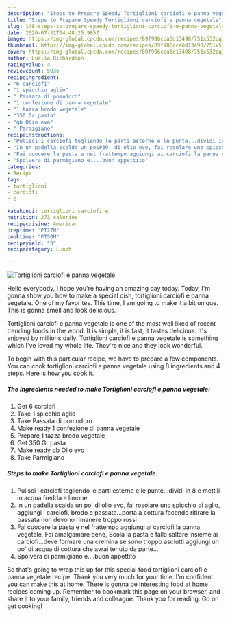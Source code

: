 ```yaml
---
description: "Steps to Prepare Speedy Tortiglioni carciofi e panna vegetale"
title: "Steps to Prepare Speedy Tortiglioni carciofi e panna vegetale"
slug: 148-steps-to-prepare-speedy-tortiglioni-carciofi-e-panna-vegetale
date: 2020-07-31T04:48:25.985Z
image: https://img-global.cpcdn.com/recipes/89f986cca6d13498/751x532cq70/tortiglioni-carciofi-e-panna-vegetale-recipe-main-photo.jpg
thumbnail: https://img-global.cpcdn.com/recipes/89f986cca6d13498/751x532cq70/tortiglioni-carciofi-e-panna-vegetale-recipe-main-photo.jpg
cover: https://img-global.cpcdn.com/recipes/89f986cca6d13498/751x532cq70/tortiglioni-carciofi-e-panna-vegetale-recipe-main-photo.jpg
author: Luella Richardson
ratingvalue: 4
reviewcount: 5936
recipeingredient:
- "6 carciofi"
- "1 spicchio aglio"
- " Passata di pomodoro"
- "1 confezione di panna vegetale"
- "1 tazza brodo vegetale"
- "350 Gr pasta"
- "qb Olio evo"
- " Parmigiano"
recipeinstructions:
- "Pulisci i carciofi togliendo le parti esterne e le punte...dividi in 8 e mettili in acqua fredda e limone"
- "In un padella scalda un po&#39; di olio evo, fai rosolare uno spicchio di aglio, aggiungi i carciofi, brodo e passata...porta a cottura facendo ritirare la passata non devono rimanere troppo rossi"
- "Fai cuocere la pasta e nel frattempo aggiungi ai carciofi la panna vegetale. Fai amalgamare bene, Scola la pasta e falla saltare insieme ai carciofi...deve formare una cremina se sono troppo asciutti aggiungi un po&#39; di acqua di cottura che avrai tenuto da parte..."
- "Spolvera di parmigiano e....buon appettito"
categories:
- Recipe
tags:
- tortiglioni
- carciofi
- e

katakunci: tortiglioni carciofi e 
nutrition: 273 calories
recipecuisine: American
preptime: "PT27M"
cooktime: "PT50M"
recipeyield: "3"
recipecategory: Lunch

---
```



![Tortiglioni carciofi e panna vegetale](https://img-global.cpcdn.com/recipes/89f986cca6d13498/751x532cq70/tortiglioni-carciofi-e-panna-vegetale-recipe-main-photo.jpg)

Hello everybody, I hope you're having an amazing day today. Today, I'm gonna show you how to make a special dish, tortiglioni carciofi e panna vegetale. One of my favorites. This time, I am going to make it a bit unique. This is gonna smell and look delicious.



Tortiglioni carciofi e panna vegetale is one of the most well liked of recent trending foods in the world. It is simple, it is fast, it tastes delicious. It's enjoyed by millions daily. Tortiglioni carciofi e panna vegetale is something which I've loved my whole life. They're nice and they look wonderful.


To begin with this particular recipe, we have to prepare a few components. You can cook tortiglioni carciofi e panna vegetale using 8 ingredients and 4 steps. Here is how you cook it.

<!--inarticleads1-->

##### The ingredients needed to make Tortiglioni carciofi e panna vegetale:

1. Get 6 carciofi
1. Take 1 spicchio aglio
1. Take  Passata di pomodoro
1. Make ready 1 confezione di panna vegetale
1. Prepare 1 tazza brodo vegetale
1. Get 350 Gr pasta
1. Make ready qb Olio evo
1. Take  Parmigiano




<!--inarticleads2-->

##### Steps to make Tortiglioni carciofi e panna vegetale:

1. Pulisci i carciofi togliendo le parti esterne e le punte...dividi in 8 e mettili in acqua fredda e limone
1. In un padella scalda un po&#39; di olio evo, fai rosolare uno spicchio di aglio, aggiungi i carciofi, brodo e passata...porta a cottura facendo ritirare la passata non devono rimanere troppo rossi
1. Fai cuocere la pasta e nel frattempo aggiungi ai carciofi la panna vegetale. Fai amalgamare bene, Scola la pasta e falla saltare insieme ai carciofi...deve formare una cremina se sono troppo asciutti aggiungi un po&#39; di acqua di cottura che avrai tenuto da parte...
1. Spolvera di parmigiano e....buon appettito




So that's going to wrap this up for this special food tortiglioni carciofi e panna vegetale recipe. Thank you very much for your time. I'm confident you can make this at home. There is gonna be interesting food at home recipes coming up. Remember to bookmark this page on your browser, and share it to your family, friends and colleague. Thank you for reading. Go on get cooking!
